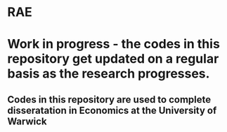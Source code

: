 # RAE
# Work in progress - the codes in this repository get updated on a regular basis as the research progresses.
## Codes in this repository are used to complete disseratation in Economics at the University of Warwick
